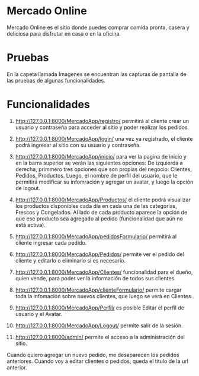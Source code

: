 # Mercado Online

Mercado Online es el sitio donde puedes comprar comida pronta, casera y deliciosa para disfrutar en casa o en la oficina.

# Pruebas

En la capeta llamada Imagenes se encuentran las capturas de pantalla de las pruebas de algunas funcionalidades.

# Funcionalidades

1. http://127.0.0.1:8000/MercadoApp/registro/ permitirá al cliente crear un usuario y contraseña para acceder al sitio y poder realizar los pedidos.

2. http://127.0.0.1:8000/MercadoApp/login/ una vez ya registrado, el cliente podrá ingresar al sitio con su usuario y contraseña.

3. http://127.0.0.1:8000/MercadoApp/inicio/ para ver la pagina de inicio y en la barra superior se verán las siguientes opciones: De izquierda a derecha, primmero tres opciones que son propias del negocio: Clientes, Pedidos, Productos. Luego, el nombre de perfil del usuario, que le permitirá modificar su infomración y agregar un avatar, y luego la opción de logout.

4. http://127.0.0.1:8000/MercadoApp/Productos/ el cliente podrá visualizar los productos disponibles cada día en cada una de las categorías, Frescos y Congelados. Al lado de cada producto aparece la opción de que ese producto sea agregado al pedido (funcionalidad que aún no está activa). 

5. http://127.0.0.1:8000/MercadoApp/pedidosFormulario/ permitirá al cliente ingresar cada pedido.

6. http://127.0.0.1:8000/MercadoApp/Pedidos/ permite ver el pedido del cliente y editarlo o eliminarlo si es necesario.

7. http://127.0.0.1:8000/MercadoApp/Clientes/ funcionalidad para el dueño, quien vende, para poder ver la información de todos sus clientes. 

8. http://127.0.0.1:8000/MercadoApp/clienteFormulario/ permite cargar toda la infomación sobre nuevos clientes, que luego se verá en Clientes.

9. http://127.0.0.1:8000/MercadoApp/Perfil/ es posible Editar el perfil de usuario y el Avatar.

10. http://127.0.0.1:8000/MercadoApp/Logout/ permite salir de la sesión.

11. http://127.0.0.1:8000/admin/ permite el acceso a la administración del sitio.

Cuando quiero agregar un nuevo pedido, me desaparecen los pedidos anteriores.
Cuando voy a editar clientes o pedidos, queda el titulo de la url anterior.